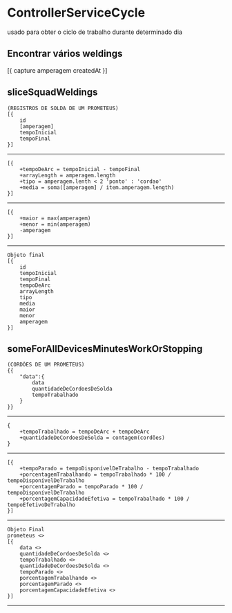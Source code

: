 # ControllerServiceCycle

usado para obter o ciclo de trabalho durante determinado dia

## Encontrar vários weldings

[{
    <!-- id -->
    capture
    amperagem
    createdAt
    <!-- weldingId (prometeus) -->
}]

## sliceSquadWeldings
    (REGISTROS DE SOLDA DE UM PROMETEUS)
    [{
        id
        [amperagem]
        tempoInicial
        tempoFinal   
    }]
-----
    [{
        +tempoDeArc = tempoInicial - tempoFinal
        +arrayLength = amperagem.length
        +tipo = amperagem.lenth < 2 'ponto' : 'cordao'
        +media = soma([amperagem] / item.amperagem.length)
    }]
-----
    [{
        +maior = max(amperagem)
        +menor = min(amperagem)
        -amperagem
    }]
-----
    Objeto final
    [{
        id
        tempoInicial
        tempoFinal  
        tempoDeArc
        arrayLength
        tipo
        media
        maior
        menor
        amperagem
    }]

## someForAllDevicesMinutesWorkOrStopping
    (CORDÕES DE UM PROMETEUS)
    {{
        "data":{
            data
            quantidadeDeCordoesDeSolda
            tempoTrabalhado
        }
    }}
-----
    {
        +tempoTrabalhado = tempoDeArc + tempoDeArc
        +quantidadeDeCordoesDeSolda = contagem(cordões)
    }
-----
    [{
        +tempoParado = tempoDisponívelDeTrabalho - tempoTrabalhado
        +porcentagemTrabalhando = tempoTrabalhado * 100 / tempoDisponívelDeTrabalho
        +porcentagemParado = tempoParado * 100 /  tempoDisponívelDeTrabalho
        +porcentagemCapacidadeEfetiva = tempoTrabalhado * 100 / tempoEfetivoDeTrabalho
    }]
-----
    Objeto Final
    prometeus <>
    [{
        data <>
        quantidadeDeCordoesDeSolda <>
        tempoTrabalhado <>
        quantidadeDeCordoesDeSolda <>
        tempoParado <>
        porcentagemTrabalhando <>
        porcentagemParado <>
        porcentagemCapacidadeEfetiva <>
    }]
-----



